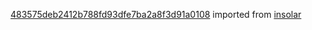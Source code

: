 [483575deb2412b788fd93dfe7ba2a8f3d91a0108](https://github.com/insolar/insolar/commit/483575deb2412b788fd93dfe7ba2a8f3d91a0108) imported from [insolar](https://github.com/insolar/insolar)
